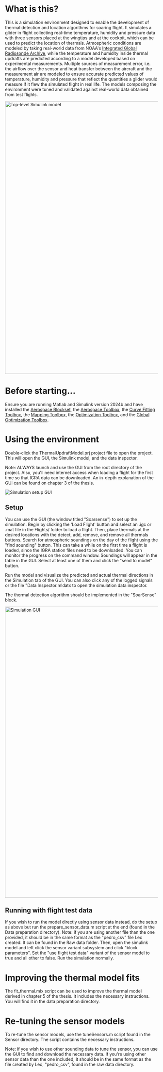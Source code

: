 # What is this?
This is a simulation environment designed to enable the development of thermal detection and location algorithms for soaring flight. It simulates a glider in flight collecting real-time temperature, humidity and pressure data with three sensors placed at the wingtips and at the cockpit, which can be used to predict the location of thermals. Atmospheric conditions are modeled by taking real-world data from NOAA's [Integrated Global Radiosonde Archive,](https://www.ncei.noaa.gov/products/weather-balloon/integrated-global-radiosonde-archive) while the temperature and humidity inside thermal updrafts are predicted according to a model developed based on experimental measurements. Multiple sources of measurement error, i.e. the airflow over the sensor and heat transfer between the aircraft and the measurement air are modeled to ensure accurate predicted values of temperature, humidity and pressure that reflect the quantities a glider would measure if it flew the simulated flight in real life. The models composing the environment were tuned and validated against real-world data obtained from test flights.

<img width="899" alt="Top-level Simulink model" src="https://github.com/user-attachments/assets/bba6c1fb-c5ac-43ba-8f48-86732be454fd" />



# Before starting...
Ensure you are running Matlab and Simulink version 2024b and have installed the [Aerospace Blockset](https://ch.mathworks.com/products/aerospace-blockset.html), the [Aerospace Toolbox](https://ch.mathworks.com/products/aerospace-toolbox.html), the [Curve Fitting Toolbox](https://ch.mathworks.com/products/curvefitting.html), the [Mapping Toolbox](https://www.mathworks.com/products/mapping.html), the [Optimization Toolbox](https://ch.mathworks.com/products/optimization.html), and the [Global Optimization Toolbox](https://www.mathworks.com/products/global-optimization.html).

# Using the environment
Double-click the ThermalUpdraftModel.prj project file to open the project. This will open the GUI, the Simulink model, and the data inspector. 

Note: ALWAYS launch and use the GUI from the root directory of the project. 
Also, you'll need internet access when loading a flight for the first time so that
IGRA data can be downloaded.
An in-depth explanation of the GUI can be found on chapter 3 of the thesis.

![Simulation setup GUI](https://github.com/user-attachments/assets/53f4095e-f09b-4a9b-8067-920cb76e7d6f)

## Setup
You can use the GUI (the window titled "Soarsense") to set up the simulation. 
Begin by clicking the 'Load Flight' button and select an .igc or .mat file in the Flights/ 
folder to load a flight.
Then, place thermals at the desired locations with the detect, add, remove, and remove all thermals buttons. 
Search for atmospheric soundings on the day of the flight using the "find sounding" button. 
This can take a while on the first time a flight is loaded, since the IGRA station files need to be downloaded. 
You can monitor the progress on the command window. Soundings will appear in the table in the GUI.
Select at least one of them and click the "send to model" button.

Run the model and visualize the predicted and actual thermal directions in the Simulation tab of the GUI.
You can also click any of the logged signals or the file "Data Inspector.mldatx
to open the simulation data inspector.

The thermal detection algorithm should be implemented in the "SoarSense" block.

<img width="960" alt="Simulation GUI" src="https://github.com/user-attachments/assets/8f2fb101-ef16-46f7-9c1f-d9f7691efc3b" />

## Running with flight test data
If you wish to run the model directly using sensor data instead, do the setup as above but 
run the prepare_sensor_data.m script at the end (found in the Data preparation directory). 
Note: if you are using another file than the one provided, it should be in the same 
format as the "pedro_csv" file Leo created. It can be found in the Raw data folder. 
Then, open the simulink model and left click the sensor variant subsystem and click "block parameters".
Set the "use flight test data" variant of the sensor model to true and all other to false. 
Run the simulation normally.


# Improving the thermal model fits
The fit_thermal.mlx script can be used to improve the thermal model derived in chapter 5 of the thesis.
It includes the necessary instructions. You will find it in the data preparation directory.

# Re-tuning the sensor models
To re-tune the sensor models, use the tuneSensors.m script found in the Sensor directory.
The script contains the necessary instructions.

Note: if you wish to use other sounding data to tune the sensor, you can use the GUI to find and
download the necessary data. If you're using other sensor data than the one included,
it should be in the same format as the file created by Leo, "pedro_csv", 
found in the raw data directory.
